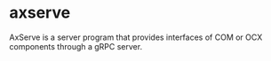 # axserve
AxServe is a server program that provides interfaces of COM or OCX components through a gRPC server.
